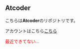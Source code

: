 <h2>Atcoder</h2>
<p>こちらは<strong>Atcoder</strong>のリポジトリです。</p>
<p>アカウントはこちら<a href="https://atcoder.jp/users/kindun">こちら</a></p>
<p><font color="red">最近できてない…</font></p>
